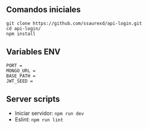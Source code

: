 ## Comandos iniciales
```
git clone https://github.com/ssaurexd/api-login.git
cd api-login/
npm install
```

## Variables ENV
```
PORT = 
MONGO_URL =
BASE_PATH = 
JWT_SEED =
```

## Server scripts
- Iniciar servidor: `npm run dev`
- Eslint:  `npm run lint`